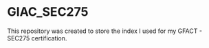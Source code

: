# GIAC_SEC275

This repository was created to store the index I used for my 
GFACT - SEC275 certification.
